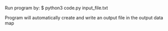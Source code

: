Run program by:
$ python3 code.py input_file.txt

Program will automatically create and write an output file in the output data map

